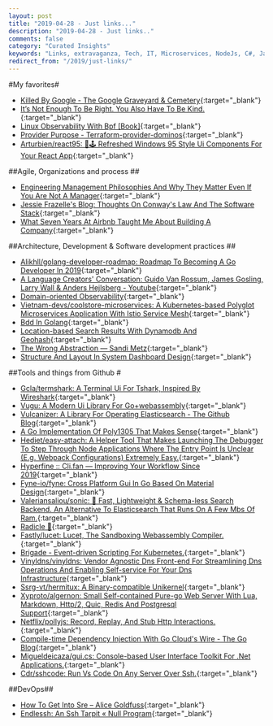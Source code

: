 ```yaml
---
layout: post
title: "2019-04-28 - Just links..."
description: "2019-04-28 - Just links.."
comments: false
category: "Curated Insights"
keywords: "Links, extravaganza, Tech, IT, Microservices, NodeJs, C#, Javascript, Solution architecture"
redirect_from: "/2019/just-links/"
---
```

<!-- markdownlint-disable MD033 MD020-->
#My favorites<a name="favorites"></a>#

* [Killed By Google - The Google Graveyard & Cemetery](https://killedbygoogle.com/){:target="_blank"}
* [It’s Not Enough To Be Right. You Also Have To Be Kind.](https://medium.com/s/story/its-not-enough-to-be-right-you-also-have-to-be-kind-b8814111fe1){:target="_blank"}
* [Linux Observability With Bpf [Book]](https://www.oreilly.com/library/view/linux-observability-with/9781492050193/){:target="_blank"}
* [Provider Purpose - Terraform-provider-dominos](https://ndmckinley.github.io/terraform-provider-dominos/){:target="_blank"}
* [Arturbien/react95: 🌈🕹 Refreshed Windows 95 Style Ui Components For Your React App](https://github.com/arturbien/React95){:target="_blank"}

##Agile, Organizations and process<a name="agile"></a> ##

* [Engineering Management Philosophies And Why They Matter Even If You Are Not A Manager](https://medium.com/square-corner-blog/engineering-management-philosophies-and-why-they-matter-even-if-you-are-not-a-manager-254561cbeea1){:target="_blank"}
* [Jessie Frazelle's Blog: Thoughts On Conway's Law And The Software Stack](https://blog.jessfraz.com/post/thoughts-on-conways-law-and-the-software-stack/){:target="_blank"}
* [What Seven Years At Airbnb Taught Me About Building A Company](https://uxdesign.cc/what-seven-years-at-airbnb-taught-me-about-building-a-company-e1d035d49c56){:target="_blank"}

##Architecture, Development & Software development practices <a name="development"></a>##

* [Alikhll/golang-developer-roadmap: Roadmap To Becoming A Go Developer In 2019](https://github.com/Alikhll/golang-developer-roadmap){:target="_blank"}
* [A Language Creators' Conversation: Guido Van Rossum, James Gosling, Larry Wall & Anders Hejlsberg - Youtube](https://www.youtube.com/watch?v=csL8DLXGNlU){:target="_blank"}
* [Domain-oriented Observability](https://martinfowler.com/articles/domain-oriented-observability.html){:target="_blank"}
* [Vietnam-devs/coolstore-microservices: A Kubernetes-based Polyglot Microservices Application With Istio Service Mesh](https://github.com/vietnam-devs/coolstore-microservices){:target="_blank"}
* [Bdd In Golang](https://alicegg.tech/2019/03/09/gobdd.html){:target="_blank"}
* [Location-based Search Results With Dynamodb And Geohash](https://read.acloud.guru/location-based-search-results-with-dynamodb-and-geohash-267727e5d54f){:target="_blank"}
* [The Wrong Abstraction — Sandi Metz](https://www.sandimetz.com/blog/2016/1/20/the-wrong-abstraction){:target="_blank"}
* [Structure And Layout In System Dashboard Design](http://onemogin.com/observability/dashboards/practitioners-guide-to-system-dashboard-design.html){:target="_blank"}

##Tools and things from Github <a name="tools"></a> #

* [Gcla/termshark: A Terminal Ui For Tshark, Inspired By Wireshark](https://github.com/gcla/termshark){:target="_blank"}
* [Vugu: A Modern Ui Library For Go+webassembly](https://www.vugu.org/){:target="_blank"}
* [Vulcanizer: A Library For Operating Elasticsearch - The Github Blog](https://github.blog/2019-03-05-vulcanizer-a-library-for-operating-elasticsearch/){:target="_blank"}
* [A Go Implementation Of Poly1305 That Makes Sense](https://blog.filippo.io/a-literate-go-implementation-of-poly1305/){:target="_blank"}
* [Hediet/easy-attach: A Helper Tool That Makes Launching The Debugger To Step Through Node Applications Where The Entry Point Is Unclear (E.g. Webpack Configurations) Extremely Easy.](https://github.com/hediet/easy-attach){:target="_blank"}
* [Hyperfine :: Cli.fan — Improving Your Workflow Since 2019](https://cli.fan/posts/hyperfine/){:target="_blank"}
* [Fyne-io/fyne: Cross Platform Gui In Go Based On Material Design](https://github.com/fyne-io/fyne){:target="_blank"}
* [Valeriansaliou/sonic: 🦔 Fast, Lightweight & Schema-less Search Backend. An Alternative To Elasticsearch That Runs On A Few Mbs Of Ram.](https://github.com/valeriansaliou/sonic){:target="_blank"}
* [Radicle 🌱](http://www.radicle.xyz/){:target="_blank"}
* [Fastly/lucet: Lucet, The Sandboxing Webassembly Compiler.](https://github.com/fastly/lucet){:target="_blank"}
* [Brigade - Event-driven Scripting For Kubernetes.](https://brigade.sh/){:target="_blank"}
* [Vinyldns/vinyldns: Vendor Agnostic Dns Front-end For Streamlining Dns Operations And Enabling Self-service For Your Dns Infrastructure](https://github.com/vinyldns/vinyldns){:target="_blank"}
* [Ssrg-vt/hermitux: A Binary-compatible Unikernel](https://github.com/ssrg-vt/hermitux){:target="_blank"}
* [Xyproto/algernon: Small Self-contained Pure-go Web Server With Lua, Markdown, Http/2, Quic, Redis And Postgresql Support](https://github.com/xyproto/algernon){:target="_blank"}
* [Netflix/pollyjs: Record, Replay, And Stub Http Interactions.](https://github.com/Netflix/pollyjs){:target="_blank"}
* [Compile-time Dependency Injection With Go Cloud's Wire - The Go Blog](https://blog.golang.org/wire){:target="_blank"}
* [Migueldeicaza/gui.cs: Console-based User Interface Toolkit For .Net Applications.](https://github.com/migueldeicaza/gui.cs){:target="_blank"}
* [Cdr/sshcode: Run Vs Code On Any Server Over Ssh.](https://github.com/cdr/sshcode){:target="_blank"}

##DevOps<a name="devops"></a>##

* [How To Get Into Sre – Alice Goldfuss](https://blog.alicegoldfuss.com/how-to-get-into-sre/){:target="_blank"}
* [Endlessh: An Ssh Tarpit « Null Program](https://nullprogram.com/blog/2019/03/22/){:target="_blank"}
